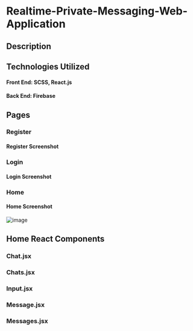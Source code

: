 # Realtime-Private-Messaging-Web-Application
## Description

## Technologies Utilized
#### Front End: SCSS, React.js
#### Back End: Firebase


## Pages
### Register
#### Register Screenshot
### Login
#### Login Screenshot
### Home
#### Home Screenshot
![image](https://user-images.githubusercontent.com/87671757/234015426-7ca5eb3c-9b43-48ff-b79f-51121f35d575.png)
## Home React Components
### Chat.jsx
### Chats.jsx
### Input.jsx
### Message.jsx
### Messages.jsx

